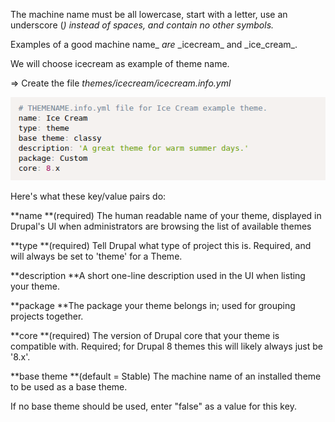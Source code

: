 The machine name must be all lowercase, start with a letter, use an underscore \(_\) instead of spaces, and contain no other symbols._

Examples of a good machine name_ _are_  \_icecream_ and \_ice\_cream\_.

We will choose icecream as example of theme name.

=&gt; Create the file _themes/icecream/icecream.info.yml_

![](/assets/content-info-theme.png)

Here's what these key/value pairs do:

**name **\(required\) The human readable name of your theme, displayed in Drupal's UI when administrators are browsing the list of available themes

**type **\(required\) Tell Drupal what type of project this is. Required, and will always be set to 'theme' for a Theme.

**description **A short one-line description used in the UI when listing your theme.

**package **The package your theme belongs in; used for grouping projects together.

**core **\(required\) The version of Drupal core that your theme is compatible with. Required; for Drupal 8 themes this will likely always just be '8.x'.

**base theme **\(default = Stable\) The machine name of an installed theme to be used as a base theme.

If no base theme should be used, enter "false" as a value for this key.

